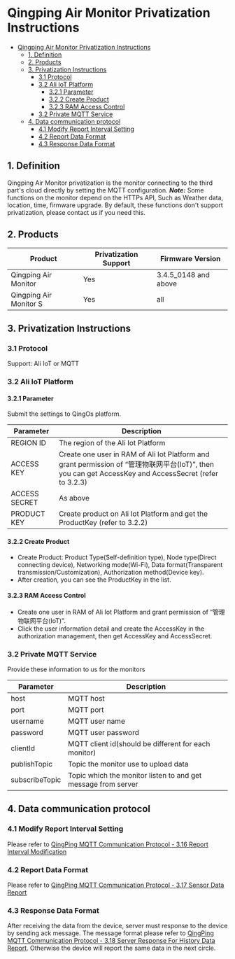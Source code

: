 # Qingping Air Monitor Privatization Instructions

- [Qingping Air Monitor Privatization Instructions](#qingping-air-monitor-privatization-instructions)
  - [1. Definition](#1-definition)
  - [2. Products](#2-products)
  - [3. Privatization Instructions](#3-privatization-instructions)
    - [3.1 Protocol](#31-protocol)
    - [3.2 Ali IoT Platform](#32-ali-iot-platform)
      - [3.2.1 Parameter](#321-parameter)
      - [3.2.2 Create Product](#322-create-product)
      - [3.2.3 RAM Access Control](#323-ram-access-control)
    - [3.2  Private MQTT Service](#32--private-mqtt-service)
  - [4. Data communication protocol](#4-data-communication-protocol)
    - [4.1 Modify Report Interval Setting](#41-modify-report-interval-setting)
    - [4.2 Report Data Format](#42-report-data-format)
    - [4.3 Response Data Format](#43-response-data-format)

## 1. Definition

Qingping Air Monitor privatization is the monitor connecting to the third part's cloud directly by setting the MQTT configuration.
***Note:***  Some functions on the monitor depend on the HTTPs API, Such as Weather data, location, time, firmware upgrade. By default, these functions don't support privatization, please contact us if you need this.

## 2. Products

| Product                | Privatization Support | Firmware Version     |
| ---------------------- | --------------------- | -------------------- |
| Qingping Air Monitor   | Yes                   | 3.4.5_0148 and above |
| Qingping Air Monitor S | Yes                   | all                  |

## 3. Privatization Instructions

### 3.1 Protocol

Support: Ali IoT or MQTT

### 3.2 Ali IoT Platform

#### 3.2.1 Parameter

Submit the settings to QingOs platform.

| Parameter     | Description                                                                                                                                            |
| ------------- | ------------------------------------------------------------------------------------------------------------------------------------------------------ |
| REGION ID     | The region of the Ali Iot Platform                                                                                                                     |
| ACCESS KEY    | Create one user in RAM of Ali Iot Platform and grant permission of “管理物联网平台(IoT)”, then you can get AccessKey and AccessSecret (refer to 3.2.3) |
| ACCESS SECRET | As above                                                                                                                                               |
| PRODUCT KEY   | Create product on Ali Iot Platform and get the ProductKey (refer to 3.2.2)                                                                             |

#### 3.2.2 Create Product

- Create Product: Product Type(Self-definition type), Node type(Direct connecting device), Networking mode(Wi-Fi), Data format(Transparent transmission/Customization), Authorization method(Device key).
- After creation, you can see the ProductKey in the list.

#### 3.2.3 RAM Access Control

- Create one user in RAM of Ali Iot Platform and grant permission of “管理物联网平台(IoT)”.
- Click the user information detail and create the AccessKey in the authorization management, then get AccessKey and AccessSecret.

### 3.2  Private MQTT Service

Provide these information to us for the monitors

| Parameter      | Description                                                   |
| -------------- | ------------------------------------------------------------- |
| host           | MQTT host                                                     |
| port           | MQTT port                                                     |
| username       | MQTT user name                                                |
| password       | MQTT user password                                            |
| clientId       | MQTT client id(should be different for each monitor)          |
| publishTopic   | Topic the monitor use to upload data                          |
| subscribeTopic | Topic which the monitor listen to and get message from server |

## 4. Data communication protocol

### 4.1 Modify Report Interval Setting

Please refer to [QingPing MQTT Communication Protocol - 3.16 Report Interval Modification](/main/private/public_mqtt#316-Report-Interval-Modification)

### 4.2 Report Data Format

Please refer to [QingPing MQTT Communication Protocol - 3.17 Sensor Data Report](/main/private/public_mqtt#317-sensor-data-report)

### 4.3 Response Data Format

After receiving the data from the device, server must response to the device by sending ack message. The message format please refer to [QingPing MQTT Communication Protocol - 3.18 Server Response For History Data Report](/main/private/public_mqtt#318-server-response-for-history-data-report). Otherwise the device will report the same data in the next circle.
